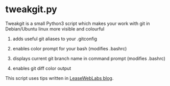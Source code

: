 tweakgit.py
========

Tweakgit is a small Python3 script which makes your work with git in Debian/Ubuntu linux more visible and colourful

1)	adds useful git aliases to your .gitconfig

3)  enables color prompt for your bash (modifies .bashrc)

2)	displays current git branch name in command prompt (modifies .bashrc)

4)	enables git diff color output


This script uses tips written in [LeaseWebLabs blog](http://www.leaseweblabs.com/2013/08/git-tip-beautiful-colored-and-readable-output/).
